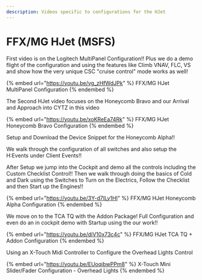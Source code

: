 ```yaml
---
description: Videos specific to configurations for the HJet
---
```


# FFX/MG HJet (MSFS)

First video is on the Logitech MultiPanel Configuration!!  Plus we do a demo flight of the configuration and using the features like Climb VNAV, FLC, VS and show how the very unique CSC "cruise control" mode works as well!

{% embed url="https://youtu.be/vg_zHfWdJPk" %}
FFX/MG HJet MultiPanel Configuration
{% endembed %}

The Second HJet video focuses on the Honeycomb Bravo and our Arrival and Approach into CYTZ in this video

{% embed url="https://youtu.be/xoKReEa74Rk" %}
FFX/MG HJet Honeycomb Bravo Configuration
{% endembed %}

Setup and Download the Device Snippet for the Honeycomb Alpha!!

We walk through the configuration of all switches and also setup the H:Events under Client Events!!

After Setup we jump into the Cockpit and demo all the controls including the Custom Checklist Control!! Then we walk through doing the basics of Cold and Dark using the Switches to Turn on the Electrics, Follow the Checklist and then Start up the Engines!!

{% embed url="https://youtu.be/3Y-d7ILy1HI" %}
FFX/MG HJet Honeycomb Alpha Configuration
{% endembed %}

We move on to the TCA TQ with the Addon Package!  Full Configuration and even do an in cockpit demo with Startup using the our work!!

{% embed url="https://youtu.be/diV10x73c4c" %}
FFX/MG HJet TCA TQ + Addon Configuration
{% endembed %}

Using an X-Touch Midi Controller to Configure the Overhead Lights Control

{% embed url="https://youtu.be/EUoqibwPPm8" %}
X-Touch Mini Slider/Fader Configuration - Overhead Lights
{% endembed %}
